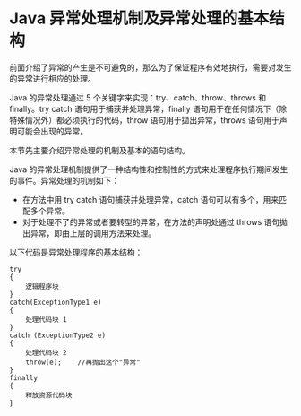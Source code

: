 # Java 异常处理机制及异常处理的基本结构

前面介绍了异常的产生是不可避免的，那么为了保证程序有效地执行，需要对发生的异常进行相应的处理。

Java 的异常处理通过 5 个关键字来实现：try、catch、throw、throws 和 finally。try catch 语句用于捕获并处理异常，finally 语句用于在任何情况下（除特殊情况外）都必须执行的代码，throw 语句用于拋出异常，throws 语句用于声明可能会出现的异常。

本节先主要介绍异常处理的机制及基本的语句结构。

Java 的异常处理机制提供了一种结构性和控制性的方式来处理程序执行期间发生的事件。异常处理的机制如下：

*   在方法中用 try catch 语句捕获并处理异常，catch 语句可以有多个，用来匹配多个异常。
*   对于处理不了的异常或者要转型的异常，在方法的声明处通过 throws 语句拋出异常，即由上层的调用方法来处理。

以下代码是异常处理程序的基本结构：

```
try
{
    逻辑程序块
}
catch(ExceptionType1 e)
{
    处理代码块 1
}
catch (ExceptionType2 e)
{
    处理代码块 2
    throw(e);    //再抛出这个"异常"
}
finally
{
    释放资源代码块
}
```